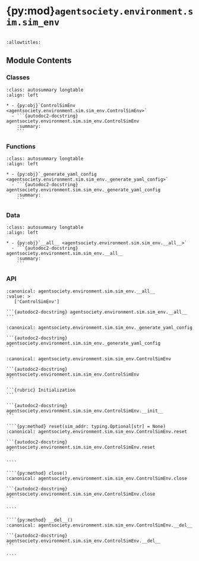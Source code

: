 # {py:mod}`agentsociety.environment.sim.sim_env`

```{py:module} agentsociety.environment.sim.sim_env
```

```{autodoc2-docstring} agentsociety.environment.sim.sim_env
:allowtitles:
```

## Module Contents

### Classes

````{list-table}
:class: autosummary longtable
:align: left

* - {py:obj}`ControlSimEnv <agentsociety.environment.sim.sim_env.ControlSimEnv>`
  - ```{autodoc2-docstring} agentsociety.environment.sim.sim_env.ControlSimEnv
    :summary:
    ```
````

### Functions

````{list-table}
:class: autosummary longtable
:align: left

* - {py:obj}`_generate_yaml_config <agentsociety.environment.sim.sim_env._generate_yaml_config>`
  - ```{autodoc2-docstring} agentsociety.environment.sim.sim_env._generate_yaml_config
    :summary:
    ```
````

### Data

````{list-table}
:class: autosummary longtable
:align: left

* - {py:obj}`__all__ <agentsociety.environment.sim.sim_env.__all__>`
  - ```{autodoc2-docstring} agentsociety.environment.sim.sim_env.__all__
    :summary:
    ```
````

### API

````{py:data} __all__
:canonical: agentsociety.environment.sim.sim_env.__all__
:value: >
   ['ControlSimEnv']

```{autodoc2-docstring} agentsociety.environment.sim.sim_env.__all__
```

````

````{py:function} _generate_yaml_config(map_file: str, max_day: int, start_step: int, total_step: int) -> str
:canonical: agentsociety.environment.sim.sim_env._generate_yaml_config

```{autodoc2-docstring} agentsociety.environment.sim.sim_env._generate_yaml_config
```
````

`````{py:class} ControlSimEnv(task_name: str, map_file: str, max_day: int, start_step: int, total_step: int, log_dir: str, primary_node_ip: str, timeout: int = 5, max_process: int = 32, sim_addr: typing.Optional[str] = None)
:canonical: agentsociety.environment.sim.sim_env.ControlSimEnv

```{autodoc2-docstring} agentsociety.environment.sim.sim_env.ControlSimEnv
```

```{rubric} Initialization
```

```{autodoc2-docstring} agentsociety.environment.sim.sim_env.ControlSimEnv.__init__
```

````{py:method} reset(sim_addr: typing.Optional[str] = None)
:canonical: agentsociety.environment.sim.sim_env.ControlSimEnv.reset

```{autodoc2-docstring} agentsociety.environment.sim.sim_env.ControlSimEnv.reset
```

````

````{py:method} close()
:canonical: agentsociety.environment.sim.sim_env.ControlSimEnv.close

```{autodoc2-docstring} agentsociety.environment.sim.sim_env.ControlSimEnv.close
```

````

````{py:method} __del__()
:canonical: agentsociety.environment.sim.sim_env.ControlSimEnv.__del__

```{autodoc2-docstring} agentsociety.environment.sim.sim_env.ControlSimEnv.__del__
```

````

`````
